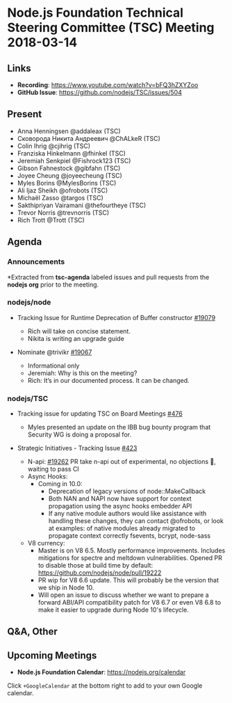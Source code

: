 # Node.js Foundation Technical Steering Committee (TSC) Meeting 2018-03-14

## Links

* **Recording**: https://www.youtube.com/watch?v=bFQ3hZXYZoo
* **GitHub Issue**: https://github.com/nodejs/TSC/issues/504

## Present

* Anna Henningsen @addaleax (TSC)
* Сковорода Никита Андреевич @ChALkeR (TSC)
* Colin Ihrig @cjihrig (TSC)
* Franziska Hinkelmann @fhinkel (TSC)
* Jeremiah Senkpiel @Fishrock123 (TSC)
* Gibson Fahnestock @gibfahn (TSC)
* Joyee Cheung @joyeecheung (TSC)
* Myles Borins @MylesBorins (TSC)
* Ali Ijaz Sheikh @ofrobots (TSC)
* Michaël Zasso @targos (TSC)
* Sakthipriyan Vairamani @thefourtheye (TSC)
* Trevor Norris @trevnorris (TSC)
* Rich Trott @Trott (TSC)

## Agenda

### Announcements
 
*Extracted from **tsc-agenda** labeled issues and pull requests from the **nodejs org** prior to the meeting.

### nodejs/node

* Tracking Issue for Runtime Deprecation of Buffer constructor [#19079](https://github.com/nodejs/node/issues/19079)

  * Rich will take on concise statement.
  * Nikita is writing an upgrade guide

* Nominate @trivikr [#19067](https://github.com/nodejs/node/issues/19067)

  * Informational only
  * Jeremiah: Why is this on the meeting?
  * Rich: It’s in our documented process. It can be changed.

### nodejs/TSC

* Tracking issue for updating TSC on Board Meetings [#476](https://github.com/nodejs/TSC/issues/476)

  * Myles presented an update on the IBB bug bounty program that Security WG is doing a proposal for.

* Strategic Initiatives - Tracking Issue [#423](https://github.com/nodejs/TSC/issues/423)
  * N-api: [#19262](https://github.com/nodejs/node/pull/19262) PR take n-api out of experimental, no objections  🎉, waiting to pass CI
  * Async Hooks:
    * Coming in 10.0:
      * Deprecation of legacy versions of node::MakeCallback
      * Both NAN and NAPI now have support for context propagation using the async hooks embedder API
      * If any native module authors would like assistance with handling these changes, they can contact @ofrobots, or look at examples: of native modules already migrated to propagate context correctly fsevents, bcrypt, node-sass
  * V8 currency: 
    * Master is on V8 6.5. Mostly performance improvements. Includes mitigations for spectre and meltdown vulnerabilities. Opened PR to disable those at build time by default: https://github.com/nodejs/node/pull/19222
    * PR wip for V8 6.6 update. This will probably be the version that we ship in Node 10.
    * Will open an issue to discuss whether we want to prepare a forward ABI/API compatibility patch for V8 6.7 or even V8 6.8 to make it easier to upgrade during Node 10's lifecycle.

## Q&A, Other

## Upcoming Meetings

* **Node.js Foundation Calendar**: https://nodejs.org/calendar

Click `+GoogleCalendar` at the bottom right to add to your own Google calendar.


